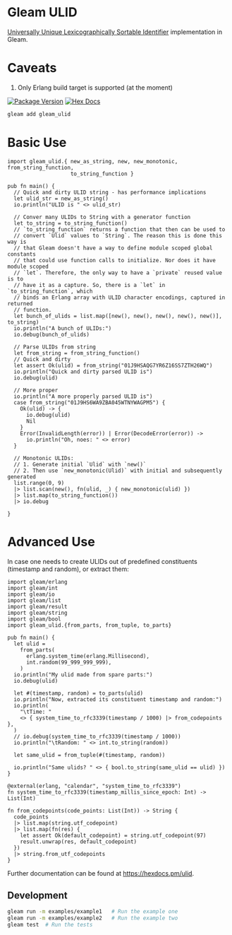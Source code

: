 # Gleam ULID
[Universally Unique Lexicographically Sortable Identifier](https://github.com/ulid/spec) implementation in
Gleam.

# Caveats
1. Only Erlang build target is supported (at the moment)

[![Package Version](https://img.shields.io/hexpm/v/ulid)](https://hex.pm/packages/ulid)
[![Hex Docs](https://img.shields.io/badge/hex-docs-ffaff3)](https://hexdocs.pm/ulid/)

```sh
gleam add gleam_ulid
```

# Basic Use

```gleam
import gleam_ulid.{ new_as_string, new, new_monotonic, from_string_function,
                    to_string_function }

pub fn main() {
  // Quick and dirty ULID string - has performance implications
  let ulid_str = new_as_string()
  io.println("ULID is " <> ulid_str)

  // Conver many ULIDs to String with a generator function
  let to_string = to_string_function()
  // `to_string_function` returns a function that then can be used to
  // convert `Ulid` values to `String`. The reason this is done this way is
  // that Gleam doesn't have a way to define module scoped global constants
  // that could use function calls to initialize. Nor does it have module scoped
  // `let`. Therefore, the only way to have a `private` reused value is to
  // have it as a capture. So, there is a `let` in `to_string_function`, which
  // binds an Erlang array with ULID character encodings, captured in returned
  // function.
  let bunch_of_ulids = list.map([new(), new(), new(), new(), new()], to_string)
  io.println("A bunch of ULIDs:")
  io.debug(bunch_of_ulids)

  // Parse ULIDs from string
  let from_string = from_string_function()
  // Quick and dirty
  let assert Ok(ulid) = from_string("01J9HSAQG7YR6Z16SS7ZTH26WQ")
  io.println("Quick and dirty parsed ULID is")
  io.debug(ulid)

  // More proper
  io.println("A more properly parsed ULID is")
  case from_string("01J9HS6WA9ZBA045WTNYWAGPM5") {
    Ok(ulid) -> {
      io.debug(ulid)
      Nil
    }
    Error(InvalidLength(error)) | Error(DecodeError(error)) ->
      io.println("Oh, noes: " <> error)
  }

  // Monotonic ULIDs:
  // 1. Generate initial `Ulid` with `new()`
  // 2. Then use `new_monotonic(Ulid)` with initial and subsequently generated
  list.range(0, 9)
  |> list.scan(new(), fn(ulid, _) { new_monotonic(ulid) })
  |> list.map(to_string_function())
  |> io.debug

}
```
# Advanced Use
In case one needs to create ULIDs out of predefined constituents
(timestamp and random), or extract them:

```gleam
import gleam/erlang
import gleam/int
import gleam/io
import gleam/list
import gleam/result
import gleam/string
import gleam/bool
import gleam_ulid.{from_parts, from_tuple, to_parts}

pub fn main() {
  let ulid =
    from_parts(
      erlang.system_time(erlang.Millisecond),
      int.random(99_999_999_999),
    )
  io.println("My ulid made from spare parts:")
  io.debug(ulid)

  let #(timestamp, random) = to_parts(ulid)
  io.println("Now, extracted its constituent timestamp and random:")
  io.println(
    "\tTime: "
    <> { system_time_to_rfc3339(timestamp / 1000) |> from_codepoints },
  )
  // io.debug(system_time_to_rfc3339(timestamp / 1000))
  io.println("\tRandom: " <> int.to_string(random))

  let same_ulid = from_tuple(#(timestamp, random))

  io.println("Same ulids? " <> { bool.to_string(same_ulid == ulid) })
}

@external(erlang, "calendar", "system_time_to_rfc3339")
fn system_time_to_rfc3339(timestamp_millis_since_epoch: Int) -> List(Int)

fn from_codepoints(code_points: List(Int)) -> String {
  code_points
  |> list.map(string.utf_codepoint)
  |> list.map(fn(res) {
    let assert Ok(default_codepoint) = string.utf_codepoint(97)
    result.unwrap(res, default_codepoint)
  })
  |> string.from_utf_codepoints
}
```

Further documentation can be found at <https://hexdocs.pm/ulid>.

## Development

```sh
gleam run -m examples/example1   # Run the example one
gleam run -m examples/example2   # Run the example two
gleam test  # Run the tests
```
